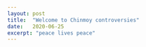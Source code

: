 ```yaml
---
layout: post
title:  "Welcome to Chinmoy controversies"
date:   2020-06-25
excerpt: "peace lives peace"
---
```

